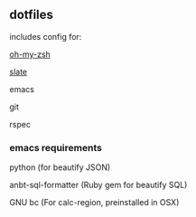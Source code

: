 ## dotfiles

includes config for:

[oh-my-zsh](https://github.com/robbyrussell/oh-my-zsh)

[slate](https://github.com/jigish/slate)

emacs

git

rspec

### emacs requirements

python (for beautify JSON)

anbt-sql-formatter (Ruby gem for beautify SQL)

GNU bc (For calc-region, preinstalled in OSX)
